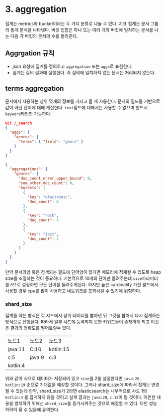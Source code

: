 # 3. aggregation

집계는 metrics와 bucket이라는 두 가지 분류로 나눌 수 있다. 지표 집계는 문서 그룹의 통계 분석을
나타낸다. 버킷 집합은 하나 또는 여러 개의 버킷에 일치하는 문서를 나눈 다음 각 버킷의
문서의 수를 돌려준다.

## Aggrgation 규칙

- json 요청에 집계를 정의하고 `aggregation` 또는 `aggs`로 표현한다.
- 집계는 질의 결과에 실행한다. 즉 질의에 일치하지 않는 문서는 처리되지 않는다.

## terms aggregation

문서에서 사용하는 상위 몇개의 정보를 가지고 올 때 사용한다. 문서의 필드를 기반으로 값이 아닌 단어에 대해 계산한다. `text`필드에 대해서는 사용할 수 없으며 반드시 `keyword`타입만 가능하다.

```json
GET /_search
{
  "aggs": {
    "genres": {
      "terms": { "field": "genre" }
    }
  }
}
```

```json
{
  "aggregations": {
    "genres": {
      "doc_count_error_upper_bound": 0,   
      "sum_other_doc_count": 0,           
      "buckets": [                        
        {
          "key": "electronic",
          "doc_count": 6
        },
        {
          "key": "rock",
          "doc_count": 3
        },
        {
          "key": "jazz",
          "doc_count": 2
        }
      ]
    }
  }
}
```

만약 문서의양 혹은 검색되는 필드에 단어양이 많다면 메모리에 적재될 수 있도록 heap size를 조절하는 것이 중요하다.
기본적으로 10개의 단어만 돌려주는데 `size`파라미터를 `0`으로 설정하면 모든 단어를 돌려주게된다. 하지만 높은 cardinality 가진 필드에서 사용할 경우 cpu를 많이 사용하고 네트워크를 포화시킬 수 있기에 위험하다.

### shard_size
집계를 하는 방식은 각 샤드에서 상위 데이터를 뽑아낸 뒤 그것을 합쳐서 다시 집계하는 방식으로 진행된다. 따라서 일부 샤드에 등록되지 못한 키워드들이 존재하게 되고 이것은 결과의 정확도를 떨어트릴수 있다.


|   |   |   |   
|---|---|---|
| 노드1 | 노드2 | 노드3 |
| java:11 | C:10 | kotlin:15|
| c:5 | java:9 | c:3 |
| kotlin:4 | | 

위와 같이 식으로 데이터가 저장되어 있고 `size`를 2롤 설정한다면  `java:20`, `kotlin:19` 순으로 기대값을 예상할 것이다. 그러나 shard_size에 따라서 집계는 변경될 수 있는데 만약, shard_size가 2라면 elasticsearch는 내부적으로 샤드 1의 `kotlin:4` 를 집계하지 않을 것이고 실제 결과는  `java:20`, `c:18`이 될 것이다. 이런한 내용을 방지하기 위해선 `shard_size`를 증가시켜주는 것으로 해결할 수 있다. 다만 성능 하락이 올 수 있음에 유의한다.

